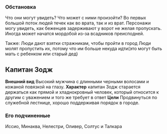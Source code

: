 ### Обстановка
Что они могут увидеть? Что может с ними произойти?
Во первых большой поток людей течек как во врата, так и из врат. Персонажи могу увидеть, как беженцев задерживают у ворот не желая пропускать. Иногда может начатся мордобой из-за всадников преисподней.

Также:
Люди дают взятки стражникам, чтобы пройти в город
Люди молят пропустить их, потому что им больше некуда идти(это могут быть мать с ребенком или старый дед)
## Капитан Зодж
**Внешний вид**
Высокий мужчина с длинными черными волосами и кожаной повязкой на глазу.
**Характер**
капитан Зодж старается держаться как прямой и хладнокровный человек, который относится к другим с уважением и того же требует в ответ
**Цели**
Продвинуться по служебной лестнице, хорошо поддерживая порядок в городе.

### Его подчиненные
 Иссио, Минаква, Нелестри, Оливер, Солтус и Талкара
 





